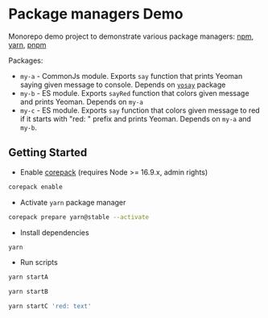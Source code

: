 # Package managers Demo

Monorepo demo project to demonstrate various package managers: [npm](https://docs.npmjs.com/), [yarn](https://classic.yarnpkg.com/lang/en/docs/), [pnpm](https://pnpm.io/motivation)

Packages:
* `my-a` - CommonJs module. Exports `say` function that prints Yeoman saying given message to console. Depends on [`yosay`](https://github.com/yeoman/yosay) package
* `my-b` - ES module. Exports `sayRed` function that colors given message and prints Yeoman. Depends on `my-a`
* `my-c` - ES module. Exports `say` function that colors given message to red if it starts with "red: " prefix and prints Yeoman. Depends on `my-a` and `my-b`.

## Getting Started

* Enable [corepack](https://github.com/nodejs/corepack) (requires Node >= 16.9.x, admin rights)
```sh
corepack enable
```
* Activate `yarn` package manager
```sh
corepack prepare yarn@stable --activate
```
* Install dependencies
```sh
yarn
```
* Run scripts
```sh
yarn startA
```
```sh
yarn startB
```
```sh
yarn startC 'red: text'
```